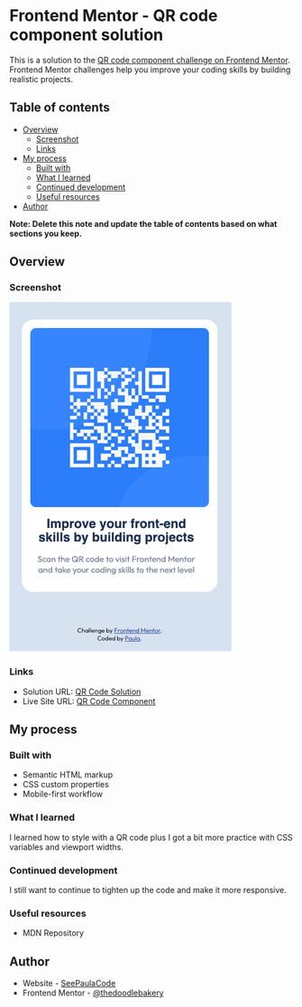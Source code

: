 # Frontend Mentor - QR code component solution

This is a solution to the [QR code component challenge on Frontend Mentor](https://www.frontendmentor.io/challenges/qr-code-component-iux_sIO_H). Frontend Mentor challenges help you improve your coding skills by building realistic projects.

## Table of contents

- [Overview](#overview)
  - [Screenshot](./images/qr-code-screenshot.png)
  - [Links](#links)
- [My process](#my-process)
  - [Built with](#built-with)
  - [What I learned](#what-i-learned)
  - [Continued development](#continued-development)
  - [Useful resources](#useful-resources)
- [Author](#author)

**Note: Delete this note and update the table of contents based on what sections you keep.**

## Overview

### Screenshot

![](./images/qr-code-screenshot.png)

### Links

- Solution URL: [QR Code Solution](https://qr-code-component-paula.netlify.app/)
- Live Site URL: [QR Code Component](hhttps://qr-code-component-paula.netlify.app/)

## My process

### Built with

- Semantic HTML markup
- CSS custom properties
- Mobile-first workflow

### What I learned

I learned how to style with a QR code plus I got a bit more practice with CSS variables and viewport widths.

### Continued development

I still want to continue to tighten up the code and make it more responsive.

### Useful resources

- MDN Repository

## Author

- Website - [SeePaulaCode](https://www.seepaulacode.me)
- Frontend Mentor - [@thedoodlebakery](https://www.frontendmentor.io/profile/thedoodlebakery)
